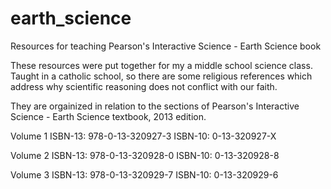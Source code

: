 # earth_science
Resources for teaching Pearson's Interactive Science - Earth Science book

These resources were put together for my a middle school science class. Taught in a catholic school, so there are some religious references which address why scientific reasoning does not conflict with our faith.

They are orgainized in relation to the sections of Pearson's Interactive Science - Earth Science textbook, 2013 edition. 

Volume 1
ISBN-13: 978-0-13-320927-3
ISBN-10:     0-13-320927-X

Volume 2
ISBN-13: 978-0-13-320928-0
ISBN-10:     0-13-320928-8

Volume 3
ISBN-13: 978-0-13-320929-7
ISBN-10:     0-13-320929-6

